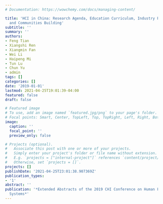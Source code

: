 ```yaml
---
# Documentation: https://wowchemy.com/docs/managing-content/

title: 'HCI in China: Research Agenda, Education Curriculum, Industry Partnership,
  and Communities Building'
subtitle: ''
summary: ''
authors:
- Feng Tian
- Xiangshi Ren
- Xiangmin Fan
- Wei Li
- Haipeng Mi
- Tun Lu
- Chun Yu
- admin
tags: []
categories: []
date: '2019-01-01'
lastmod: 2021-04-25T19:01:39-04:00
featured: false
draft: false

# Featured image
# To use, add an image named `featured.jpg/png` to your page's folder.
# Focal points: Smart, Center, TopLeft, Top, TopRight, Left, Right, BottomLeft, Bottom, BottomRight.
image:
  caption: ''
  focal_point: ''
  preview_only: false

# Projects (optional).
#   Associate this post with one or more of your projects.
#   Simply enter your project's folder or file name without extension.
#   E.g. `projects = ["internal-project"]` references `content/project/deep-learning/index.md`.
#   Otherwise, set `projects = []`.
projects: []
publishDate: '2021-04-25T23:01:38.907369Z'
publication_types:
- '1'
abstract: ''
publication: '*Extended Abstracts of the 2019 CHI Conference on Human Factors in Computing
  Systems*'
---
```

